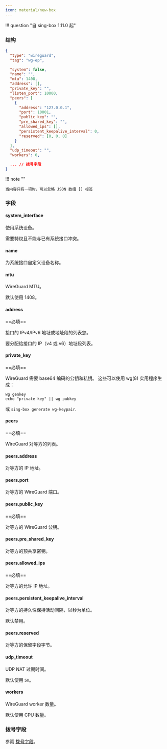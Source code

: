 ```yaml
---
icon: material/new-box
---
```


!!! question "自 sing-box 1.11.0 起"

### 结构

```json
{
  "type": "wireguard",
  "tag": "wg-ep",

  "system": false,
  "name": "",
  "mtu": 1408,
  "address": [],
  "private_key": "",
  "listen_port": 10000,
  "peers": [
    {
      "address": "127.0.0.1",
      "port": 10001,
      "public_key": "",
      "pre_shared_key": "",
      "allowed_ips": [],
      "persistent_keepalive_interval": 0,
      "reserved": [0, 0, 0]
    }
  ],
  "udp_timeout": "",
  "workers": 0,

  ... // 拨号字段
}
```

!!! note ""

    当内容只有一项时，可以忽略 JSON 数组 [] 标签

### 字段

#### system_interface

使用系统设备。

需要特权且不能与已有系统接口冲突。

#### name

为系统接口自定义设备名称。

#### mtu

WireGuard MTU。

默认使用 1408。

#### address

==必填==

接口的 IPv4/IPv6 地址或地址段的列表您。

要分配给接口的 IP（v4 或 v6）地址段列表。

#### private_key

==必填==

WireGuard 需要 base64 编码的公钥和私钥。 这些可以使用 wg(8) 实用程序生成：

```shell
wg genkey
echo "private key" || wg pubkey
```

或 `sing-box generate wg-keypair`.

#### peers

==必填==

WireGuard 对等方的列表。

#### peers.address

对等方的 IP 地址。

#### peers.port

对等方的 WireGuard 端口。

#### peers.public_key

==必填==

对等方的 WireGuard 公钥。

#### peers.pre_shared_key

对等方的预共享密钥。

#### peers.allowed_ips

==必填==

对等方的允许 IP 地址。

#### peers.persistent_keepalive_interval

对等方的持久性保持活动间隔，以秒为单位。

默认禁用。

#### peers.reserved

对等方的保留字段字节。

#### udp_timeout

UDP NAT 过期时间。

默认使用 `5m`。

#### workers

WireGuard worker 数量。

默认使用 CPU 数量。

### 拨号字段

参阅 [拨号字段](/zh/configuration/shared/dial/)。
